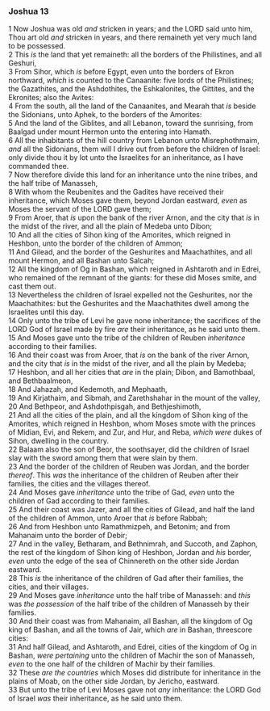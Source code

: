 ### Joshua 13

1 Now Joshua was old *and* stricken in years; and the LORD said unto him, Thou art old *and* stricken in years, and there remaineth yet very much land to be possessed.  
2 This *is* the land that yet remaineth: all the borders of the Philistines, and all Geshuri,  
3 From Sihor, which *is* before Egypt, even unto the borders of Ekron northward, *which* is counted to the Canaanite: five lords of the Philistines; the Gazathites, and the Ashdothites, the Eshkalonites, the Gittites, and the Ekronites; also the Avites:  
4 From the south, all the land of the Canaanites, and Mearah that *is* beside the Sidonians, unto Aphek, to the borders of the Amorites:  
5 And the land of the Giblites, and all Lebanon, toward the sunrising, from Baalgad under mount Hermon unto the entering into Hamath.  
6 All the inhabitants of the hill country from Lebanon unto Misrephothmaim, *and* all the Sidonians, them will I drive out from before the children of Israel: only divide thou it by lot unto the Israelites for an inheritance, as I have commanded thee.  
7 Now therefore divide this land for an inheritance unto the nine tribes, and the half tribe of Manasseh,  
8 With whom the Reubenites and the Gadites have received their inheritance, which Moses gave them, beyond Jordan eastward, *even* as Moses the servant of the LORD gave them;  
9 From Aroer, that *is* upon the bank of the river Arnon, and the city that *is* in the midst of the river, and all the plain of Medeba unto Dibon;  
10 And all the cities of Sihon king of the Amorites, which reigned in Heshbon, unto the border of the children of Ammon;  
11 And Gilead, and the border of the Geshurites and Maachathites, and all mount Hermon, and all Bashan unto Salcah;  
12 All the kingdom of Og in Bashan, which reigned in Ashtaroth and in Edrei, who remained of the remnant of the giants: for these did Moses smite, and cast them out.  
13 Nevertheless the children of Israel expelled not the Geshurites, nor the Maachathites: but the Geshurites and the Maachathites dwell among the Israelites until this day.  
14 Only unto the tribe of Levi he gave none inheritance; the sacrifices of the LORD God of Israel made by fire *are* their inheritance, as he said unto them.  
15 And Moses gave unto the tribe of the children of Reuben *inheritance* according to their families.  
16 And their coast was from Aroer, that *is* on the bank of the river Arnon, and the city that *is* in the midst of the river, and all the plain by Medeba;  
17 Heshbon, and all her cities that *are* in the plain; Dibon, and Bamothbaal, and Bethbaalmeon,  
18 And Jahazah, and Kedemoth, and Mephaath,  
19 And Kirjathaim, and Sibmah, and Zarethshahar in the mount of the valley,  
20 And Bethpeor, and Ashdothpisgah, and Bethjeshimoth,  
21 And all the cities of the plain, and all the kingdom of Sihon king of the Amorites, which reigned in Heshbon, whom Moses smote with the princes of Midian, Evi, and Rekem, and Zur, and Hur, and Reba, *which were* dukes of Sihon, dwelling in the country.  
22 Balaam also the son of Beor, the soothsayer, did the children of Israel slay with the sword among them that were slain by them.  
23 And the border of the children of Reuben was Jordan, and the border *thereof*. This *was* the inheritance of the children of Reuben after their families, the cities and the villages thereof.  
24 And Moses gave *inheritance* unto the tribe of Gad, *even* unto the children of Gad according to their families.  
25 And their coast was Jazer, and all the cities of Gilead, and half the land of the children of Ammon, unto Aroer that *is* before Rabbah;  
26 And from Heshbon unto Ramathmizpeh, and Betonim; and from Mahanaim unto the border of Debir;  
27 And in the valley, Betharam, and Bethnimrah, and Succoth, and Zaphon, the rest of the kingdom of Sihon king of Heshbon, Jordan and *his* border, *even* unto the edge of the sea of Chinnereth on the other side Jordan eastward.  
28 This *is* the inheritance of the children of Gad after their families, the cities, and their villages.  
29 And Moses gave *inheritance* unto the half tribe of Manasseh: and *this* was *the possession* of the half tribe of the children of Manasseh by their families.  
30 And their coast was from Mahanaim, all Bashan, all the kingdom of Og king of Bashan, and all the towns of Jair, which *are* in Bashan, threescore cities:  
31 And half Gilead, and Ashtaroth, and Edrei, cities of the kingdom of Og in Bashan, *were pertaining* unto the children of Machir the son of Manasseh, *even* to the one half of the children of Machir by their families.  
32 These *are the countries* which Moses did distribute for inheritance in the plains of Moab, on the other side Jordan, by Jericho, eastward.  
33 But unto the tribe of Levi Moses gave not *any* inheritance: the LORD God of Israel *was* their inheritance, as he said unto them.  
